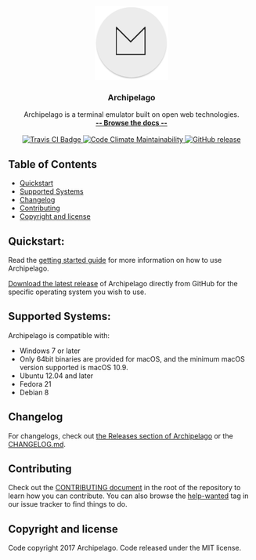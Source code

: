 <p align="center">
  <a href="https://github.com/npezza93/archipelago">
    <img src="https://github.com/npezza93/archipelago/blob/master/.github/logo.png" width="150">
  </a>

  <h3 align="center">Archipelago</h3>

  <p align="center">
    Archipelago is a terminal emulator built on open web technologies.
    <br>
    <a href="https://github.com/npezza93/archipelago"><strong>-- Browse the docs --</strong></a>
    <br>
    <br>
    <a href="https://travis-ci.org/npezza93/archipelago">
      <img src="https://travis-ci.org/npezza93/archipelago.svg?branch=master" alt="Travis CI Badge">
    </a>
    <a href="https://codeclimate.com/github/npezza93/archipelago/maintainability">
      <img src="https://api.codeclimate.com/v1/badges/789098777/maintainability" alt="Code Climate Maintainability"/>
    </a>
    <a href="https://github.com/npezza93/archipelago/releases">
      <img src="https://img.shields.io/github/release/Naereen/StrapDown.js.svg" alt="GitHub release" />
    </a>
  </p>
</p>

## Table of Contents
- [Quickstart](#quickstart)
- [Supported Systems](#supported-systems)
- [Changelog](#changelog)
- [Contributing](#contributing)
- [Copyright and license](#copyright-and-license)

## Quickstart:
Read the [getting started guide](https://github.com/npezza93/archipelago/GETTING_STARTED.md) for more information on how to use Archipelago.

[Download the latest release](https://github.com/npezza93/archipelago/releases/latest) of Archipelago directly from GitHub for the specific operating system you wish to use.

## Supported Systems:
Archipelago is compatible with:

- Windows 7 or later
- Only 64bit binaries are provided for macOS, and the minimum macOS version supported is macOS 10.9.
- Ubuntu 12.04 and later
- Fedora 21
- Debian 8

## Changelog
For changelogs, check out [the Releases section of Archipelago](https://github.com/npezza93/archipelago/releases) or the [CHANGELOG.md](CHANGELOG.md).

## Contributing
Check out the [CONTRIBUTING document](CONTRIBUTING.md) in the root of the repository to learn how you can contribute. You can also browse the [help-wanted](https://github.com/npezza93/archipelago/labels/help-wanted) tag in our issue tracker to find things to do.

## Copyright and license
Code copyright 2017 Archipelago. Code released under the MIT license.

